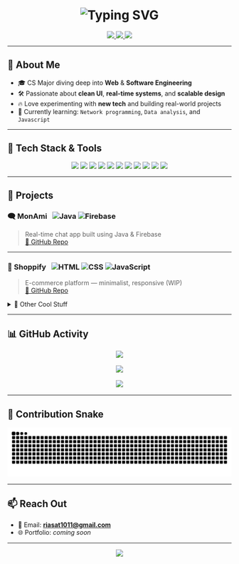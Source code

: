 <!-- Header with Typing Animation -->
<h1 align="center">
  <img src="https://readme-typing-svg.demolab.com?font=Fira+Code&pause=1000&color=5BE0F2&center=true&vCenter=true&width=435&lines=Hi+I'm+Rafsan+Riasat!;CS+Student+%7C+Dev+%7C+Tech+Enthusiast;Welcome+to+my+GitHub+Profile" alt="Typing SVG" />
</h1>

<p align="center">
  <a href="https://www.linkedin.com/in/rafsan-riasat-215689370">
    <img src="https://img.shields.io/badge/LinkedIn-0A66C2?style=for-the-badge&logo=linkedin&logoColor=white" />
  </a>
  <a href="mailto:riasat1011@gmail.com">
    <img src="https://img.shields.io/badge/Gmail-D14836?style=for-the-badge&logo=gmail&logoColor=white" />
  </a>
  <a href="https://www.facebook.com/rafsan.riasat.5">
    <img src="https://img.shields.io/badge/Facebook-1877F2?style=for-the-badge&logo=facebook&logoColor=white" />
  </a>
</p>



---

## 🧠 About Me

- 🎓 CS Major diving deep into **Web** & **Software Engineering**
- 🛠️ Passionate about **clean UI**, **real-time systems**, and **scalable design**
- 🔥 Love experimenting with **new tech** and building real-world projects
- 🌱 Currently learning: `Network programming`, `Data analysis`, and `Javascript`

---

## 🧰 Tech Stack & Tools

<p align="center">
  <!-- Languages -->
  <img src="https://img.shields.io/badge/C-00599C?style=for-the-badge&logo=c&logoColor=white" />
  <img src="https://img.shields.io/badge/C++-00599C?style=for-the-badge&logo=c%2B%2B&logoColor=white" />
  <img src="https://img.shields.io/badge/Java-ED8B00?style=for-the-badge&logo=java&logoColor=white" />
  <img src="https://img.shields.io/badge/Python-3776AB?style=for-the-badge&logo=python&logoColor=white" />
  <img src="https://img.shields.io/badge/JavaScript-F7DF1E?style=for-the-badge&logo=javascript&logoColor=black" />
  <img src="https://img.shields.io/badge/HTML5-E34F26?style=for-the-badge&logo=html5&logoColor=white" />
  <img src="https://img.shields.io/badge/CSS3-1572B6?style=for-the-badge&logo=css3&logoColor=white" />

  <!-- Frameworks / Tools -->
  <img src="https://img.shields.io/badge/Tailwind_CSS-38B2AC?style=for-the-badge&logo=tailwind-css&logoColor=white" />
  <img src="https://img.shields.io/badge/Firebase-FFCA28?style=for-the-badge&logo=firebase&logoColor=black" />
  <img src="https://img.shields.io/badge/Git-F05032?style=for-the-badge&logo=git&logoColor=white" />
  <img src="https://img.shields.io/badge/VS_Code-007ACC?style=for-the-badge&logo=visual-studio-code&logoColor=white" />
</p>



---

## 🚀 Projects

### 🗨️ MonAmi &nbsp; ![Java](https://img.shields.io/badge/-Java-ED8B00?style=flat-square&logo=java&logoColor=white) ![Firebase](https://img.shields.io/badge/-Firebase-FFCA28?style=flat-square&logo=firebase&logoColor=black)

> Real-time chat app built using Java & Firebase  
[🔗 GitHub Repo](https://github.com/narukami00/MonAmi)

---

### 🛒 Shoppify &nbsp; ![HTML](https://img.shields.io/badge/-HTML5-E34F26?style=flat-square&logo=html5&logoColor=white) ![CSS](https://img.shields.io/badge/-CSS3-1572B6?style=flat-square&logo=css3&logoColor=white) ![JavaScript](https://img.shields.io/badge/-JavaScript-F7DF1E?style=flat-square&logo=javascript&logoColor=black)

> E-commerce platform — minimalist, responsive (WIP)  
[🔗 GitHub Repo](https://github.com/narukami00/Shoppify)

<details>
  <summary>🧩 Other Cool Stuff</summary>

- ✅ [GottaDo (Java)](https://github.com/narukami00/ToDoListApp)
- 🧮 [Calculator_JS](https://github.com/narukami00/Caclulator_JS)
- ❌⭕ [TicTacToe_JS](https://github.com/narukami00/TicTacToe_JS-)

</details>

---

## 📊 GitHub Activity

<p align="center">
  <img src="https://github-readme-streak-stats.herokuapp.com?user=narukami00&theme=tokyonight&hide_border=true" />
</p>

<p align="center">
  <img src="https://github-readme-stats.vercel.app/api?username=narukami00&show_icons=true&theme=tokyonight&hide_border=true&bg_color=0D1117" />
</p>

<p align="center">
  <img src="https://github-readme-stats.vercel.app/api/top-langs/?username=narukami00&layout=compact&theme=tokyonight&hide_border=true&bg_color=0D1117" />
</p>

---

## 🐍 Contribution Snake

<p align="center">
  <img src="https://raw.githubusercontent.com/narukami00/narukami00/output/github-contribution-grid-snake.svg" alt="snake animation"/>
</p>


---

## 📫 Reach Out

- 📧 Email: **riasat1011@gmail.com**
- 🌐 Portfolio: _coming soon_

---

<p align="center">
  <img src="https://capsule-render.vercel.app/api?type=waving&color=0:0a0f2c,100:5BE0F2&height=120&section=footer"/>
</p>
